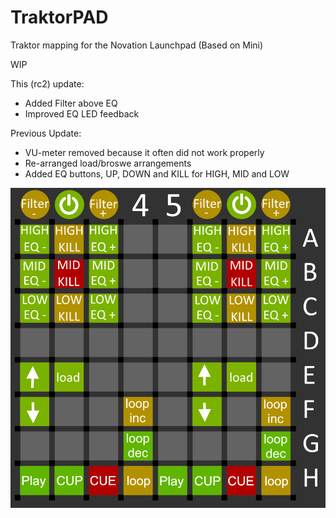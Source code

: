 # TraktorPAD
Traktor mapping for the Novation Launchpad (Based on Mini)

WIP

This (rc2) update:
- Added Filter above EQ
- Improved EQ LED feedback


Previous Update:
- VU-meter removed because it often did not work properly
- Re-arranged load/broswe arrangements
- Added EQ buttons, UP, DOWN and KILL for HIGH, MID and LOW


![Preview](https://github.com/Patrik356b/TraktorPAD/blob/rc2/launchpad-mini_key-layout-DEFAULT.png)
